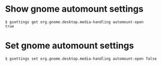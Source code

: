 # Show gnome automount settings
```
$ gsettings get org.gnome.desktop.media-handling automount-open
true
```
# Set gnome automount settings
```
$ gsettings set org.gnome.desktop.media-handling automount-open false
```
